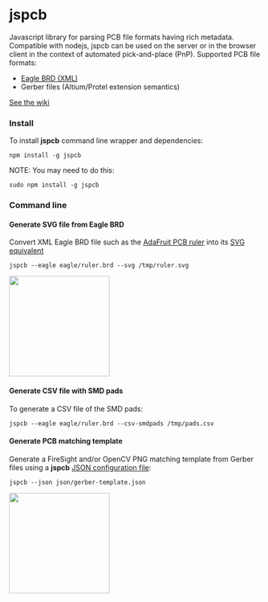 # jspcb
Javascript library for parsing PCB file formats having rich metadata. 
Compatible with nodejs, jspcb can be used on the server or in the browser 
client in the context of automated pick-and-place (PnP). Supported PCB file
formats:

* <a href="file:///home/chronos/u-a7a1ed9f0b86bfc3924e4a621e22cffc1868821a/Downloads/eagle416r2_help_en.pdf">Eagle BRD (XML)</a>
* Gerber files (Altium/Protel extension semantics)

[See the wiki](https://github.com/firepick/jspcb/wiki)

### Install
To install **jspcb** command line wrapper and dependencies:

`npm install -g jspcb`

NOTE: You may need to do this:

`sudo npm install -g jspcb`

### Command line
#### Generate SVG file from Eagle BRD
Convert XML Eagle BRD file such as the 
<a href="https://github.com/adafruit/Adafruit-PCB-Ruler/blob/master/Adafruit%20PCB%20Reference%20Ruler.brd">AdaFruit PCB ruler</a>
into its 
<a href="https://raw.githubusercontent.com/firepick/jspcb/master/eagle/ruler.svg">SVG equivalent</a>

`jspcb --eagle eagle/ruler.brd --svg /tmp/ruler.svg`

<a href="https://raw.githubusercontent.com/firepick/jspcb/master/doc/ruler.png">
    <img src="https://raw.githubusercontent.com/firepick/jspcb/master/doc/ruler.png" height="200px"></a>

#### Generate CSV file with SMD pads
To generate a CSV file of the SMD pads:

`jspcb --eagle eagle/ruler.brd --csv-smdpads /tmp/pads.csv`

#### Generate PCB matching template
Generate a FireSight and/or OpenCV PNG matching template from Gerber files using a 
**jspcb** [JSON configuration file](https://github.com/firepick/jspcb/blob/master/json/gerber-template.json):

`jspcb --json json/gerber-template.json`

<a href="https://raw.githubusercontent.com/firepick/jspcb/master/doc/ruler-tmplt.png"> 
    <img src="https://raw.githubusercontent.com/firepick/jspcb/master/doc/ruler-tmplt.png" height=200px></a>

